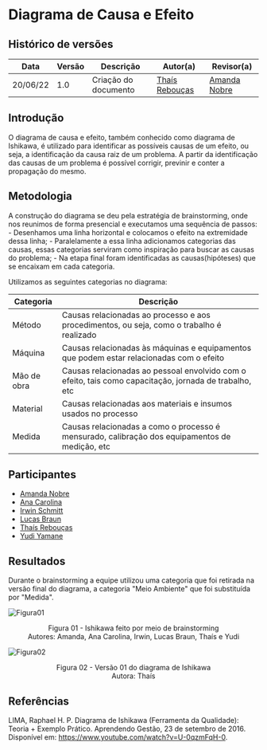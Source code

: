 # Diagrama de Causa e Efeito

## Histórico de versões
| Data     | Versão | Descrição            | Autor(a)                                      | Revisor(a)                                   |
| -------- | ------ | -------------------- | --------------------------------------------- | -------------------------------------------- |
| 20/06/22 | 1.0    | Criação do documento | [Thaís Rebouças](https://github.com/Thais-ra) | [Amanda Nobre](https://github.com/AmandaNbr) |


## Introdução

O diagrama de causa e efeito, também conhecido como diagrama de Ishikawa, é utilizado para identificar as possíveis causas de um efeito, ou seja, a identificação da causa raiz de um problema.
A partir da identificação das causas de um problema é possível corrigir, previnir e conter a propagação do mesmo.

## Metodologia

A construção do diagrama se deu pela estratégia de brainstorming, onde nos reunimos de forma presencial e executamos uma sequência de passos:
    - Desenhamos uma linha horizontal e colocamos o efeito na extremidade dessa linha;
    - Paralelamente a essa linha adicionamos categorias das causas, essas categorias serviram como inspiração para buscar as causas do problema;
    - Na etapa final foram identificadas as causas(hipóteses) que se encaixam em cada categoria.

Utilizamos as seguintes categorias no diagrama:

| Categoria   | Descrição                                                                                              |
| ----------- | ------------------------------------------------------------------------------------------------------ |
| Método      | Causas relacionadas ao processo e aos procedimentos, ou seja, como o trabalho é realizado              |
| Máquina     | Causas relacionadas às máquinas e equipamentos que podem estar relacionadas com o efeito               |
| Mão de obra | Causas relacionadas ao pessoal envolvido com o efeito, tais como capacitação, jornada de trabalho, etc |
| Material    | Causas relacionadas aos materiais e insumos usados no processo                                         |
| Medida      | Causas relacionadas a como o processo é mensurado, calibração dos equipamentos de medição, etc         |


## Participantes

- [Amanda Nobre](https://github.com/AmandaNbr)
- [Ana Carolina](https://github.com/AnaCarolinaRodriguesLeite)
- [Irwin Schmitt](https://github.com/irwinschmitt)
- [Lucas Braun](https://github.com/lbvx)
- [Thaís Rebouças](https://github.com/Thais-ra)
- [Yudi Yamane](https://github.com/yudi-azvd)

## Resultados

Durante o brainstorming a equipe utilizou uma categoria que foi retirada na versão final do diagrama, a categoria "Meio Ambiente" que foi substituída por "Medida".

![Figura01](https://user-images.githubusercontent.com/35047444/174613534-c71485bf-b963-4456-b72c-95d82703e952.jpeg)
<p align = "center"> 
Figura 01 - Ishikawa feito por meio de brainstorming <br>
Autores: Amanda, Ana Carolina, Irwin, Lucas Braun, Thaís e Yudi
</p>

![Figura02](https://user-images.githubusercontent.com/35047444/174613340-2c774cfa-f207-4de9-aa7c-59fe2fcac055.png)
<p align = "center"> 
Figura 02 - Versão 01 do diagrama de Ishikawa <br>
Autora: Thaís 
</p>

## Referências

LIMA, Raphael H. P. Diagrama de Ishikawa (Ferramenta da Qualidade): Teoria + Exemplo Prático. Aprendendo Gestão, 23 de setembro de 2016. Disponível em: https://www.youtube.com/watch?v=U-0qzmFqH-0.
